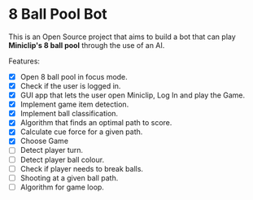 # 8 Ball Pool Bot

This is an Open Source project that aims to build a bot that can play **Miniclip's 8 ball pool** through the use of an AI.

Features:
- [x] Open 8 ball pool in focus mode.
- [x] Check if the user is logged in.
- [x] GUI app that lets the user open Miniclip, Log In and play the Game.
- [x] Implement game item detection.
- [x] Implement ball classification.
- [x] Algorithm that finds an optimal path to score.
- [x] Calculate cue force for a given path.
- [x] Choose Game
- [ ] Detect player turn.
- [ ] Detect player ball colour.
- [ ] Check if player needs to break balls.
- [ ] Shooting at a given ball path.
- [ ] Algorithm for game loop.

